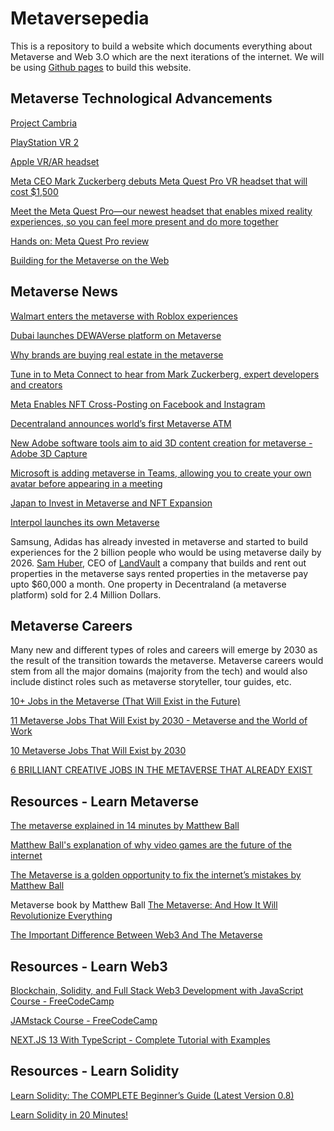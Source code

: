 # Metaversepedia

This is a repository to build a website which documents everything about Metaverse and Web 3.O which are the next iterations of the internet. We will be using [Github pages](https://pages.github.com/) to build this website.


## Metaverse Technological Advancements

[Project Cambria](https://www.gfinityesports.com/tech/project-cambria-oculus-release-date/)

[PlayStation VR 2](https://www.techradar.com/news/playstation-vr-2-release-date-price-news-and-rumors)

[Apple VR/AR headset](https://www.tomsguide.com/news/apple-vr-and-mixed-reality-headset-release-date-price-specs-and-leaks)

[Meta CEO Mark Zuckerberg debuts Meta Quest Pro VR headset that will cost $1,500](https://www.cnbc.com/2022/10/11/mark-zuckerberg-debuts-meta-quest-pro-vr-headset-that-will-cost-1500.html)

[Meet the Meta Quest Pro—our newest headset that enables mixed reality experiences, so you can feel more present and do more together](https://www.facebook.com/gaming/Meta/videos/806812773898654/)

[Hands on: Meta Quest Pro review](https://www.techradar.com/reviews/meta-quest-pro)

[Building for the Metaverse on the Web](https://www.facebook.com/RealityLabs/videos/1274502836638155)


## Metaverse News

[Walmart enters the metaverse with Roblox experiences](https://edition.cnn.com/2022/09/26/business/walmart-roblox-metaverse/index.html)

[Dubai launches DEWAVerse platform on Metaverse](https://arynews.tv/dubai-launches-dewaverse-platform-on-metaverse/) 

[Why brands are buying real estate in the metaverse](https://edition.cnn.com/videos/tech/2022/09/28/metaverse-real-estate-spc-intl.cnn)

[Tune in to Meta Connect to hear from Mark Zuckerberg, expert developers and creators](https://fb.watch/g8NtPy9mpD/)

[Meta Enables NFT Cross-Posting on Facebook and Instagram](https://www.blockchain-council.org/news/meta-enables-nft-cross-posting-on-facebook-and-instagram/)

[Decentraland announces world’s first Metaverse ATM](https://europeansting.com/2022/08/23/decentraland-announces-worlds-first-metaverse-atm/)

[New Adobe software tools aim to aid 3D content creation for metaverse - Adobe 3D Capture](https://tribune.com.pk/story/2382381/new-adobe-software-tools-aim-to-aid-3d-content-creation-for-metaverse)

[Microsoft is adding metaverse in Teams, allowing you to create your own avatar before appearing in a meeting](https://blogs.microsoft.com/blog/2022/10/11/microsoft-and-meta-partner-to-deliver-immersive-experiences-for-the-future-of-work-and-play/)

[Japan to Invest in Metaverse and NFT Expansion](https://www.coindesk.com/web3/2022/10/04/japan-to-invest-in-metaverse-and-nft-expansion/)

[Interpol launches its own Metaverse](https://www.interpol.int/News-and-Events/News/2022/INTERPOL-launches-first-global-police-Metaverse)

Samsung, Adidas has already invested in metaverse and started to build experiences for the 2 billion people who would be using metaverse daily by 2026. [Sam Huber](https://www.linkedin.com/in/samhuber/), CEO of [LandVault](https://landvault.io/) a company that builds and rent out properties in the metaverse says rented properties in the metaverse pay upto $60,000 a month. One property in Decentraland (a metaverse platform) sold for 2.4 Million Dollars.


## Metaverse Careers

Many new and different types of roles and careers will emerge by 2030 as the result of the transition towards the metaverse. Metaverse careers would stem from all the major domains (majority from the tech) and would also include distinct roles such as metaverse storyteller, tour guides, etc.

[10+ Jobs in the Metaverse (That Will Exist in the Future)](https://novoresume.com/career-blog/jobs-in-the-metaverse)

[11 Metaverse Jobs That Will Exist by 2030 - Metaverse and the World of Work](https://www.adeccogroup.com/future-of-work/latest-insights/11-metaverse-jobs-that-will-exist-by-2030/)

[10 Metaverse Jobs That Will Exist by 2030](https://cult.honeypot.io/reads/10-metaverse-jobs-that-will-exist-by-2030/)

[6 BRILLIANT CREATIVE JOBS IN THE METAVERSE THAT ALREADY EXIST](https://www.talenthouse.com/articles/creative-metaverse-jobs)


## Resources - Learn Metaverse

[The metaverse explained in 14 minutes by Matthew Ball](https://www.youtube.com/watch?v=4S-4mTvK4cI)

[Matthew Ball's explanation of why video games are the future of the internet](https://www.youtube.com/watch?v=8iO_rLWdkEw&t=43s)

[The Metaverse is a golden opportunity to fix the internet’s mistakes by Matthew Ball](https://www.youtube.com/watch?v=GcegAH8uYog)

Metaverse book by Matthew Ball [The Metaverse: And How It Will Revolutionize Everything](https://www.amazon.com/Metaverse-How-Will-Revolutionize-Everything/dp/1324092033)

[The Important Difference Between Web3 And The Metaverse](https://www.forbes.com/sites/bernardmarr/2022/02/22/the-important-difference-between-web3-and-the-metaverse/?sh=32411f475af3)


## Resources - Learn Web3

[Blockchain, Solidity, and Full Stack Web3 Development with JavaScript Course - FreeCodeCamp](https://www.youtube.com/watch?v=gyMwXuJrbJQ&ab_channel=freeCodeCamp.org)

[JAMstack Course - FreeCodeCamp](https://www.youtube.com/watch?v=A_l0qrPUJds&ab_channel=freeCodeCamp.org)

[NEXT.JS 13 With TypeScript - Complete Tutorial with Examples](https://youtu.be/6aP9nyTcd44)

## Resources - Learn Solidity

[Learn Solidity: The COMPLETE Beginner’s Guide (Latest Version 0.8)](https://youtu.be/EhPeHeoKF88)

[Learn Solidity in 20 Minutes!](https://youtu.be/RQzuQb0dfBM)